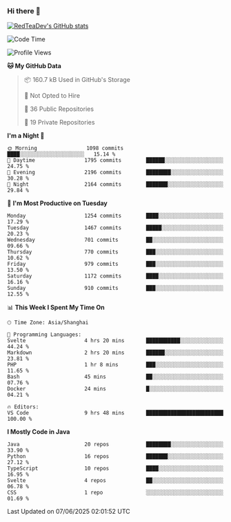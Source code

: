 ### Hi there 👋

<!--
**RedTeaDev/RedTeaDev** is a ✨ _special_ ✨ repository because its `README.md` (this file) appears on your GitHub profile.

Here are some ideas to get you started:

- 🔭 I’m currently working on ...
- 🌱 I’m currently learning ...
- 👯 I’m looking to collaborate on ...
- 🤔 I’m looking for help with ...
- 💬 Ask me about ...
- 📫 How to reach me: ...
- 😄 Pronouns: ...
- ⚡ Fun fact: ...
-->

<!--
[![wakatime](https://wakatime.com/badge/user/6b101ed0-04c0-4490-9283-eb61f2efff96.svg)](https://wakatime.com/@6b101ed0-04c0-4490-9283-eb61f2efff96)
!-->

[![RedTeaDev's GitHub stats](https://github-readme-stats.vercel.app/api?username=RedTeaDev\&include_all_commits=true)](https://github.com/anuraghazra/github-readme-stats)
<!--
[![willianrod's wakatime stats](https://github-readme-stats.vercel.app/api/wakatime?username=RedTeaDev)](https://github.com/anuraghazra/github-readme-stats)
!-->
<!--START_SECTION:waka-->
![Code Time](http://img.shields.io/badge/Code%20Time-3%2C266%20hrs%2038%20mins-blue)

![Profile Views](http://img.shields.io/badge/Profile%20Views-0-blue)

**🐱 My GitHub Data** 

> 📦 160.7 kB Used in GitHub's Storage 
 > 
> 🚫 Not Opted to Hire
 > 
> 📜 36 Public Repositories 
 > 
> 🔑 19 Private Repositories 
 > 
**I'm a Night 🦉** 

```text
🌞 Morning                1098 commits        ████░░░░░░░░░░░░░░░░░░░░░   15.14 % 
🌆 Daytime                1795 commits        ██████░░░░░░░░░░░░░░░░░░░   24.75 % 
🌃 Evening                2196 commits        ████████░░░░░░░░░░░░░░░░░   30.28 % 
🌙 Night                  2164 commits        ███████░░░░░░░░░░░░░░░░░░   29.84 % 
```
📅 **I'm Most Productive on Tuesday** 

```text
Monday                   1254 commits        ████░░░░░░░░░░░░░░░░░░░░░   17.29 % 
Tuesday                  1467 commits        █████░░░░░░░░░░░░░░░░░░░░   20.23 % 
Wednesday                701 commits         ██░░░░░░░░░░░░░░░░░░░░░░░   09.66 % 
Thursday                 770 commits         ███░░░░░░░░░░░░░░░░░░░░░░   10.62 % 
Friday                   979 commits         ███░░░░░░░░░░░░░░░░░░░░░░   13.50 % 
Saturday                 1172 commits        ████░░░░░░░░░░░░░░░░░░░░░   16.16 % 
Sunday                   910 commits         ███░░░░░░░░░░░░░░░░░░░░░░   12.55 % 
```


📊 **This Week I Spent My Time On** 

```text
🕑︎ Time Zone: Asia/Shanghai

💬 Programming Languages: 
Svelte                   4 hrs 20 mins       ███████████░░░░░░░░░░░░░░   44.24 % 
Markdown                 2 hrs 20 mins       ██████░░░░░░░░░░░░░░░░░░░   23.81 % 
PHP                      1 hr 8 mins         ███░░░░░░░░░░░░░░░░░░░░░░   11.65 % 
Bash                     45 mins             ██░░░░░░░░░░░░░░░░░░░░░░░   07.76 % 
Docker                   24 mins             █░░░░░░░░░░░░░░░░░░░░░░░░   04.21 % 

🔥 Editors: 
VS Code                  9 hrs 48 mins       █████████████████████████   100.00 % 
```

**I Mostly Code in Java** 

```text
Java                     20 repos            ████████░░░░░░░░░░░░░░░░░   33.90 % 
Python                   16 repos            ███████░░░░░░░░░░░░░░░░░░   27.12 % 
TypeScript               10 repos            ████░░░░░░░░░░░░░░░░░░░░░   16.95 % 
Svelte                   4 repos             ██░░░░░░░░░░░░░░░░░░░░░░░   06.78 % 
CSS                      1 repo              ░░░░░░░░░░░░░░░░░░░░░░░░░   01.69 % 
```




 Last Updated on 07/06/2025 02:01:52 UTC
<!--END_SECTION:waka-->


